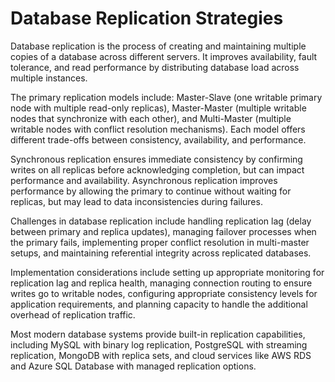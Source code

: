 # Database Replication Strategies

Database replication is the process of creating and maintaining multiple copies of a database across different servers. It improves availability, fault tolerance, and read performance by distributing database load across multiple instances.

The primary replication models include: Master-Slave (one writable primary node with multiple read-only replicas), Master-Master (multiple writable nodes that synchronize with each other), and Multi-Master (multiple writable nodes with conflict resolution mechanisms). Each model offers different trade-offs between consistency, availability, and performance.

Synchronous replication ensures immediate consistency by confirming writes on all replicas before acknowledging completion, but can impact performance and availability. Asynchronous replication improves performance by allowing the primary to continue without waiting for replicas, but may lead to data inconsistencies during failures.

Challenges in database replication include handling replication lag (delay between primary and replica updates), managing failover processes when the primary fails, implementing proper conflict resolution in multi-master setups, and maintaining referential integrity across replicated databases.

Implementation considerations include setting up appropriate monitoring for replication lag and replica health, managing connection routing to ensure writes go to writable nodes, configuring appropriate consistency levels for application requirements, and planning capacity to handle the additional overhead of replication traffic.

Most modern database systems provide built-in replication capabilities, including MySQL with binary log replication, PostgreSQL with streaming replication, MongoDB with replica sets, and cloud services like AWS RDS and Azure SQL Database with managed replication options.